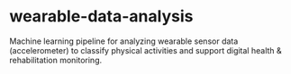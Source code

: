 # wearable-data-analysis
Machine learning pipeline for analyzing wearable sensor data (accelerometer) to classify physical activities and support digital health &amp; rehabilitation monitoring.
